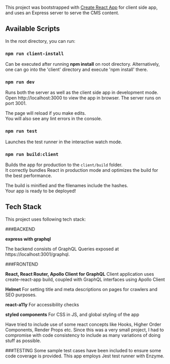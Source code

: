This project was bootstrapped with [Create React App](https://github.com/facebook/create-react-app) for client side app, and uses an Express server to serve the CMS content.

## Available Scripts

In the root directory, you can run:

### `npm run client-install`

Can be executed after running **npm install** on root directory. Alternatively, one can go into the 'client' directory and execute 'npm install' there.

### `npm run dev`

Runs both the server as well as the client side app in development mode.<br>
Open http://localhost:3000 to view the app in browser. The server runs on port 3001.

The page will reload if you make edits.<br>
You will also see any lint errors in the console.

### `npm run test`

Launches the test runner in the interactive watch mode.<br>

### `npm run build:client`

Builds the app for production to the `client/build` folder.<br>
It correctly bundles React in production mode and optimizes the build for the best performance.

The build is minified and the filenames include the hashes.<br>
Your app is ready to be deployed!

## Tech Stack

This project uses following tech stack:

###BACKEND

**express with graphql**

The backend consists of GraphQL Queries exposed at https://localhost:3001/graphql.

###FRONTEND

**React, React Router, Apollo Client for GraphQL**
Client application uses create-react-app build, coupled with GraphQL interfaces using Apollo Client

**Helmet**
For setting title and meta descriptions on pages for crawlers and SEO purposes.

**react-a11y**
For accessibility checks

**styled components**
For CSS in JS, and global styling of the app

Have tried to include use of some react concepts like Hooks, Higher Order Components, Render Props etc. Since this was a very small project, I had to compromise with code consistency to include as many variations of doing stuff as possible.

###TESTING
Some sample test cases have been included to ensure some code coverage is provided. This app employs Jest test runner with Enzyme.
